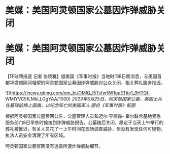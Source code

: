 # 美媒：美国阿灵顿国家公墓因炸弹威胁关闭

# 美媒：美国阿灵顿国家公墓因炸弹威胁关闭

【环球网报道 记者 张晓雅】据美国《军事时报》当地时间8日晚消息，与美国首都华盛顿隔河相望的阿灵顿国家公墓因炸弹威胁对公众关闭，相关葬礼服务推迟。

![](https://inews.gtimg.com/om_bt/OMIQ_l5Tsfw5W1guETjte1_9HTQf-
WMIYVC5fLMkLLGgYAA/1000) _2023年5月25日，阿灵顿国家公墓，美国士兵在墓碑前插上国旗，以纪念阵亡的美国军人
图自《军事时报》配图_

根据阿灵顿国家公墓官网公告，公墓管理人员和迈尔·亨德森-
霍尔联合基地紧急服务部门8日早些时候接到炸弹威胁报告，公墓随后关闭，原定于当天上午举行的葬礼被推迟，有关人员花了一上午时间在现场调查威胁，但没有发现任何可疑物，执法人员安全清理了所有区域。

阿灵顿国家公墓官网没有透露所遭炸弹威胁细节。

